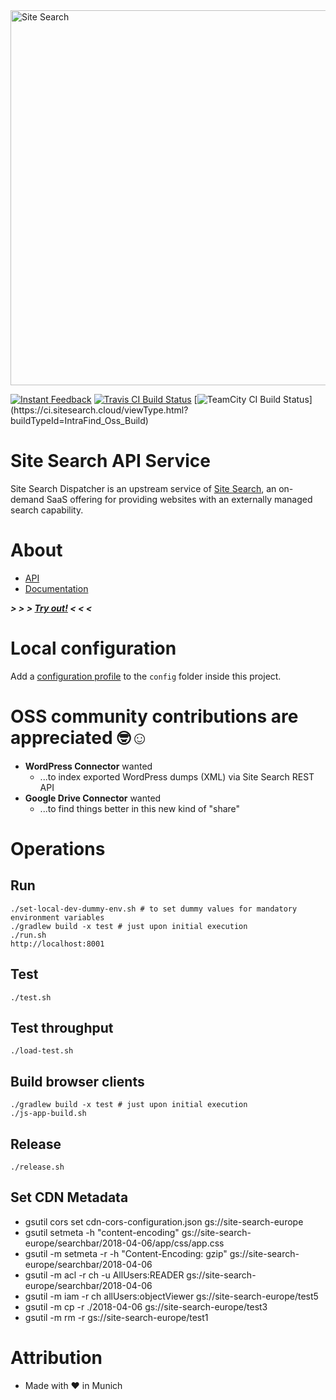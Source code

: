 <img src="https://api.sitesearch.cloud/theme/logo.png" alt="Site Search" width="600" style="max-width:100%;">

[![Instant Feedback](https://badges.gitter.im/gitterHQ/gitter.svg)](https://gitter.im/sitesearch/Lobby)
[![Travis CI Build Status](https://travis-ci.org/intrafind/if-sitesearch.svg)](https://travis-ci.org/intrafind/if-sitesearch)
[![TeamCity CI Build Status](https://ci.sitesearch.cloud/app/rest/builds/buildType(id:IntraFind_Oss_Build)/statusIcon)](https://ci.sitesearch.cloud/viewType.html?buildTypeId=IntraFind_Oss_Build)


Site Search API Service
=
Site Search Dispatcher is an upstream service of [Site Search](https://api.sitesearch.cloud), 
an on-demand SaaS offering for providing websites with an externally managed search capability. 

# About

* [API](https://api.sitesearch.cloud/swagger-ui.html)
* [Documentation](https://github.com/intrafind/if-sitesearch/blob/master/docs/faq.md)
    
***> > > [Try out!](https://sitesearch.cloud/getting-started) < < <***    
    
# Local configuration

Add a [configuration profile](https://docs.spring.io/spring-boot/docs/current/reference/html/boot-features-external-config.html#boot-features-external-config-profile-specific-properties) 
to the `config` folder inside this project.   

# OSS community contributions are appreciated 🤓☺️ 

* **WordPress Connector** wanted
    * ...to index exported WordPress dumps (XML) via Site Search REST API  
* **Google Drive Connector** wanted
    * ...to find things better in this new kind of "share"

# Operations

## Run 
    ./set-local-dev-dummy-env.sh # to set dummy values for mandatory environment variables 
    ./gradlew build -x test # just upon initial execution 
    ./run.sh
    http://localhost:8001
    
## Test
    ./test.sh

## Test throughput
    ./load-test.sh

## Build browser clients
    ./gradlew build -x test # just upon initial execution
    ./js-app-build.sh

## Release
    ./release.sh
   
## Set CDN Metadata
* gsutil cors set cdn-cors-configuration.json gs://site-search-europe
* gsutil setmeta  -h "content-encoding"  gs://site-search-europe/searchbar/2018-04-06/app/css/app.css
* gsutil -m setmeta -r -h "Content-Encoding: gzip"  gs://site-search-europe/searchbar/2018-04-06
* gsutil -m acl -r ch -u AllUsers:READER gs://site-search-europe/searchbar/2018-04-06
* gsutil -m iam -r ch allUsers:objectViewer gs://site-search-europe/test5
* gsutil -m cp -r ./2018-04-06 gs://site-search-europe/test3
* gsutil -m rm -r gs://site-search-europe/test1
    
# Attribution
* Made with ♥ in Munich

